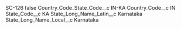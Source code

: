 <?xml version="1.0" encoding="UTF-8"?>
<CustomMetadata xmlns="http://soap.sforce.com/2006/04/metadata" xmlns:xsi="http://www.w3.org/2001/XMLSchema-instance" xmlns:xsd="http://www.w3.org/2001/XMLSchema">
    <label>SC-126</label>
    <protected>false</protected>
    <values>
        <field>Country_Code_State_Code__c</field>
        <value xsi:type="xsd:string">IN-KA</value>
    </values>
    <values>
        <field>Country_Code__c</field>
        <value xsi:type="xsd:string">IN</value>
    </values>
    <values>
        <field>State_Code__c</field>
        <value xsi:type="xsd:string">KA</value>
    </values>
    <values>
        <field>State_Long_Name_Latin__c</field>
        <value xsi:type="xsd:string">Karnataka</value>
    </values>
    <values>
        <field>State_Long_Name_Local__c</field>
        <value xsi:type="xsd:string">Karnataka</value>
    </values>
</CustomMetadata>
